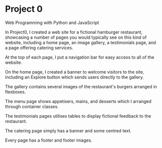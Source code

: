 # Project 0

Web Programming with Python and JavaScript

In Project0, I created a web site for a fictional hamburger restaurant, showcasing a number of pages you would typically see on this kind of website, including a home page, an image gallery, a testimonials page, and a page offering catering services.

At the top of each page, I put a navigation bar for easy access to all of the website.

On the home page, I created a banner to welcome visitors to the site, including an Explore button which sends users directly to the gallery.

The gallery contains several images of the restaurant's burgers arranged in flexboxes.

The menu page shows appetisers, mains, and desserts which I arranged through container classes.

The testimonials pages utilises tables to display fictional feedback to the restaurant.

The catering page simply has a banner and some centred text.

Every page has a footer and footer images.
